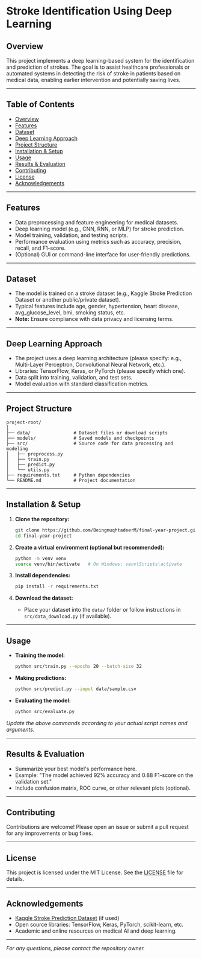 # Stroke Identification Using Deep Learning

## Overview

This project implements a deep learning-based system for the identification and prediction of strokes. The goal is to assist healthcare professionals or automated systems in detecting the risk of stroke in patients based on medical data, enabling earlier intervention and potentially saving lives.

---

## Table of Contents

- [Overview](#overview)
- [Features](#features)
- [Dataset](#dataset)
- [Deep Learning Approach](#deep-learning-approach)
- [Project Structure](#project-structure)
- [Installation & Setup](#installation--setup)
- [Usage](#usage)
- [Results & Evaluation](#results--evaluation)
- [Contributing](#contributing)
- [License](#license)
- [Acknowledgements](#acknowledgements)

---

## Features

- Data preprocessing and feature engineering for medical datasets.
- Deep learning model (e.g., CNN, RNN, or MLP) for stroke prediction.
- Model training, validation, and testing scripts.
- Performance evaluation using metrics such as accuracy, precision, recall, and F1-score.
- (Optional) GUI or command-line interface for user-friendly predictions.

---

## Dataset

- The model is trained on a stroke dataset (e.g., Kaggle Stroke Prediction Dataset or another public/private dataset).
- Typical features include age, gender, hypertension, heart disease, avg_glucose_level, bmi, smoking status, etc.
- **Note:** Ensure compliance with data privacy and licensing terms.

---

## Deep Learning Approach

- The project uses a deep learning architecture (please specify: e.g., Multi-Layer Perceptron, Convolutional Neural Network, etc.).
- Libraries: TensorFlow, Keras, or PyTorch (please specify which one).
- Data split into training, validation, and test sets.
- Model evaluation with standard classification metrics.

---

## Project Structure

```
project-root/
│
├── data/                # Dataset files or download scripts
├── models/              # Saved models and checkpoints
├── src/                 # Source code for data processing and modeling
│   ├── preprocess.py
│   ├── train.py
│   ├── predict.py
│   └── utils.py
├── requirements.txt     # Python dependencies
└── README.md            # Project documentation
```

---

## Installation & Setup

1. **Clone the repository:**
   ```bash
   git clone https://github.com/BeingmuqhtadeerM/final-year-project.git
   cd final-year-project
   ```

2. **Create a virtual environment (optional but recommended):**
   ```bash
   python -m venv venv
   source venv/bin/activate   # On Windows: venv\Scripts\activate
   ```

3. **Install dependencies:**
   ```bash
   pip install -r requirements.txt
   ```

4. **Download the dataset:**
   - Place your dataset into the `data/` folder or follow instructions in `src/data_download.py` (if available).

---

## Usage

- **Training the model:**
  ```bash
  python src/train.py --epochs 20 --batch-size 32
  ```

- **Making predictions:**
  ```bash
  python src/predict.py --input data/sample.csv
  ```

- **Evaluating the model:**
  ```bash
  python src/evaluate.py
  ```

*Update the above commands according to your actual script names and arguments.*

---

## Results & Evaluation

- Summarize your best model's performance here.
- Example: "The model achieved 92% accuracy and 0.88 F1-score on the validation set."
- Include confusion matrix, ROC curve, or other relevant plots (optional).

---

## Contributing

Contributions are welcome! Please open an issue or submit a pull request for any improvements or bug fixes.

---

## License

This project is licensed under the MIT License. See the [LICENSE](LICENSE) file for details.

---

## Acknowledgements

- [Kaggle Stroke Prediction Dataset](https://www.kaggle.com/datasets/fedesoriano/stroke-prediction-dataset) (if used)
- Open source libraries: TensorFlow, Keras, PyTorch, scikit-learn, etc.
- Academic and online resources on medical AI and deep learning.

---

*For any questions, please contact the repository owner.*
